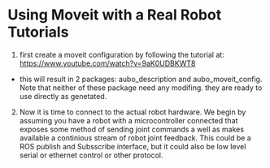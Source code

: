 # Using Moveit with a Real Robot Tutorials


1) first create a moveit configuration by following the tutorial at: https://www.youtube.com/watch?v=9aK0UDBKWT8
- this will result in 2 packages: aubo_description and aubo_moveit_config. Note that neither of these package need any modifing. they are ready to use directly as genetated.

2) Now it is time to connect to the actual robot hardware. We begin by assuming you have a robot with a microcontroller connected that exposes some method of sending joint commands a well as makes available a continious stream of robot joint feedback. This could be a ROS publish and Subsscribe interface, but it could also be low level serial or ethernet control or other protocol.
